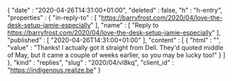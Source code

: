 {
  "date" : "2020-04-26T14:31:00+01:00",
  "deleted" : false,
  "h" : "h-entry",
  "properties" : {
    "in-reply-to" : [ "https://barryfrost.com/2020/04/love-the-desk-setup-jamie-especially" ],
    "name" : [ "Reply to https://barryfrost.com/2020/04/love-the-desk-setup-jamie-especially" ],
    "published" : [ "2020-04-26T14:31:00+01:00" ],
    "content" : [ {
      "html" : "",
      "value" : "Thanks! I actually got it straight from Dell. They'd quoted middle of May, but it came a couple of weeks earlier, so you may be lucky too!"
    } ]
  },
  "kind" : "replies",
  "slug" : "2020/04/vl8kq",
  "client_id" : "https://indigenous.realize.be"
}
